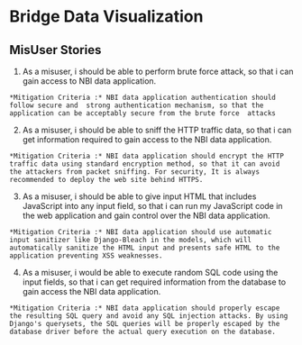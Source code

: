 # Bridge Data Visualization

## MisUser Stories

  1. As a misuser, i should be able to perform brute force attack, so that i can gain access to NBI data application.

    *Mitigation Criteria :* NBI data application authentication should follow secure and  strong authentication mechanism, so that the application can be acceptably secure from the brute force  attacks

  2. As a misuser, i should be able to sniff the HTTP traffic data, so that i can get information required to gain access to the NBI data application.

    *Mitigation Criteria :* NBI data application should encrypt the HTTP traffic data using standard encryption method, so that it can avoid the attackers from packet sniffing. For security, It is always recommended to deploy the web site behind HTTPS.

  3. As a misuser, i should be able to give input HTML that includes JavaScript into any input field, so that i can run my JavaScript code in the web application and gain control over the NBI data application.

    *Mitigation Criteria :* NBI data application should use automatic input sanitizer like Django-Bleach in the models, which will automatically sanitize the HTML input and presents safe HTML to the application preventing XSS weaknesses.

  4. As a misuser, i would be able to execute random SQL code using the input fields,  so that i can get required information from the database to gain access the NBI data application.

    *Mitigation Criteria :* NBI data application should properly escape the resulting SQL query and avoid any SQL injection attacks. By using Django's querysets, the SQL queries will be properly escaped by the database driver before the actual query execution on the database.

